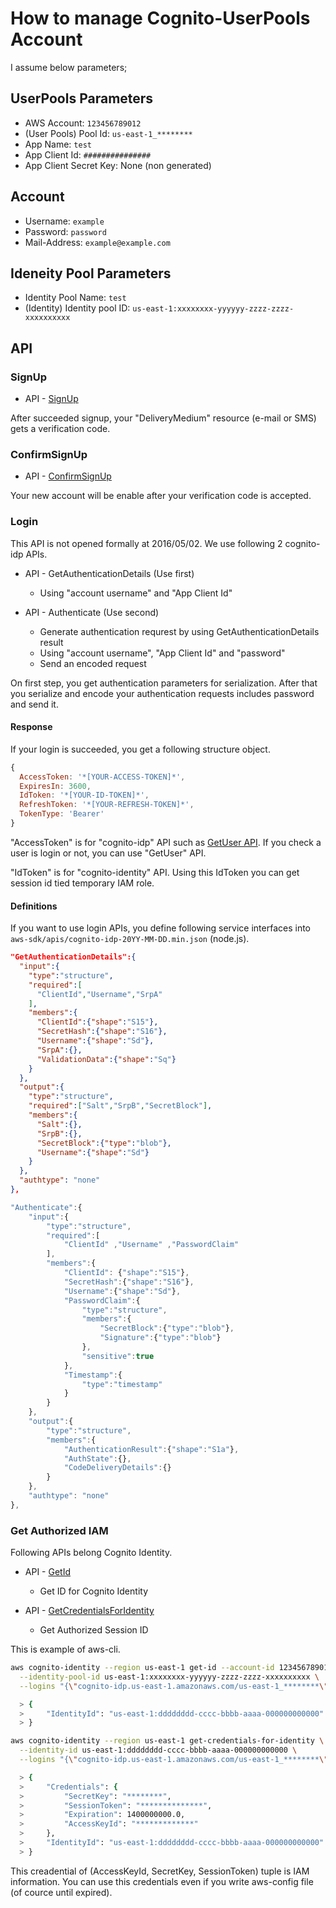 # How to manage Cognito-UserPools Account

I assume below parameters;

## UserPools Parameters

* AWS Account: `123456789012`
* (User Pools) Pool Id: `us-east-1_********`
* App Name: `test`
* App Client Id: `###############`
* App Client Secret Key: None (non generated)

## Account

* Username: `example`
* Password: `password`
* Mail-Address: `example@example.com`

## Ideneity Pool Parameters

* Identity Pool Name: `test`
* (Identity) Identity pool ID: `us-east-1:xxxxxxxx-yyyyyy-zzzz-zzzz-xxxxxxxxxx`


## API

### SignUp

* API - [SignUp](https://docs.aws.amazon.com/ja_jp/cognito-user-identity-pools/latest/APIReference/API_SignUp.html)

After succeeded signup, your "DeliveryMedium" resource (e-mail or SMS) gets a verification code.


### ConfirmSignUp 

* API - [ConfirmSignUp](https://docs.aws.amazon.com/ja_jp/cognito-user-identity-pools/latest/APIReference/API_ConfirmSignUp.html)

Your new account will be enable after your verification code is accepted.


### Login

This API is not opened formally at 2016/05/02. We use following 2 cognito-idp APIs.

* API - GetAuthenticationDetails (Use first)
  
  * Using "account username" and "App Client Id"
  
* API - Authenticate (Use second)
  
  * Generate authentication requrest by using GetAuthenticationDetails result
  * Using "account username", "App Client Id" and "password"
  * Send an encoded request


On first step, you get authentication parameters for serialization.
After that you serialize and encode your authentication requests includes password and send it.


#### Response

If your login is succeeded, you get a following structure object.

```javascript
{
  AccessToken: '*[YOUR-ACCESS-TOKEN]*',
  ExpiresIn: 3600,
  IdToken: '*[YOUR-ID-TOKEN]*',
  RefreshToken: '*[YOUR-REFRESH-TOKEN]*',
  TokenType: 'Bearer'
}
```


"AccessToken" is for "cognito-idp" API such as [GetUser API](https://docs.aws.amazon.com/ja_jp/cognito-user-identity-pools/latest/APIReference/API_GetUser.html).
If you check a user is login or not, you can use "GetUser" API.

"IdToken" is for "cognito-identity" API.
Using this IdToken you can get session id tied temporary IAM role.


#### Definitions

If you want to use login APIs, you define following service interfaces into `aws-sdk/apis/cognito-idp-20YY-MM-DD.min.json` (node.js).

```json
"GetAuthenticationDetails":{
  "input":{
    "type":"structure",
    "required":[
      "ClientId","Username","SrpA"
    ],
    "members":{
      "ClientId":{"shape":"S15"},
      "SecretHash":{"shape":"S16"},
      "Username":{"shape":"Sd"},
      "SrpA":{},
      "ValidationData":{"shape":"Sq"}
    }
  },
  "output":{
    "type":"structure",
    "required":["Salt","SrpB","SecretBlock"],
    "members":{
      "Salt":{},
      "SrpB":{},
      "SecretBlock":{"type":"blob"},
      "Username":{"shape":"Sd"}
    }
  },
  "authtype": "none"
},
```

```javascript
"Authenticate":{
    "input":{
        "type":"structure",
        "required":[
            "ClientId" ,"Username" ,"PasswordClaim"
        ],
        "members":{
            "ClientId": {"shape":"S15"},
            "SecretHash":{"shape":"S16"},
            "Username":{"shape":"Sd"},
            "PasswordClaim":{
                "type":"structure",
                "members":{
                    "SecretBlock":{"type":"blob"},
                    "Signature":{"type":"blob"}
                },
                "sensitive":true
            },
            "Timestamp":{
                "type":"timestamp"
            }
        }
    },
    "output":{
        "type":"structure",
        "members":{
            "AuthenticationResult":{"shape":"S1a"},
            "AuthState":{},
            "CodeDeliveryDetails":{}
        }
    },
    "authtype": "none"
},
```

### Get Authorized IAM

Following APIs belong Cognito Identity.

* API - [GetId](http://docs.aws.amazon.com/ja_jp/cognitoidentity/latest/APIReference/API_GetId.html)
  
  * Get ID for Cognito Identity

* API - [GetCredentialsForIdentity](http://docs.aws.amazon.com/ja_jp/cognitoidentity/latest/APIReference/API_GetCredentialsForIdentity.html)
  
  * Get Authorized Session ID


This is example of aws-cli.

```bash
aws cognito-identity --region us-east-1 get-id --account-id 123456789012 \
  --identity-pool-id us-east-1:xxxxxxxx-yyyyyy-zzzz-zzzz-xxxxxxxxxx \
  --logins "{\"cognito-idp.us-east-1.amazonaws.com/us-east-1_********\":\"*[YOUR-ID-TOKEN]*\"}"

  > {
  >     "IdentityId": "us-east-1:dddddddd-cccc-bbbb-aaaa-000000000000"
  > }

aws cognito-identity --region us-east-1 get-credentials-for-identity \
  --identity-id us-east-1:dddddddd-cccc-bbbb-aaaa-000000000000 \
  --logins "{\"cognito-idp.us-east-1.amazonaws.com/us-east-1_********\":\"*[YOUR-ID-TOKEN]*\"}"

  > {
  >     "Credentials": {
  >         "SecretKey": "********",
  >         "SessionToken": "**************",
  >         "Expiration": 1400000000.0,
  >         "AccessKeyId": "*************"
  >     },
  >     "IdentityId": "us-east-1:dddddddd-cccc-bbbb-aaaa-000000000000"
  > }
```

This creadential of (AccessKeyId, SecretKey, SessionToken) tuple is IAM information.
You can use this credentials even if you write aws-config file (of cource until expired).
